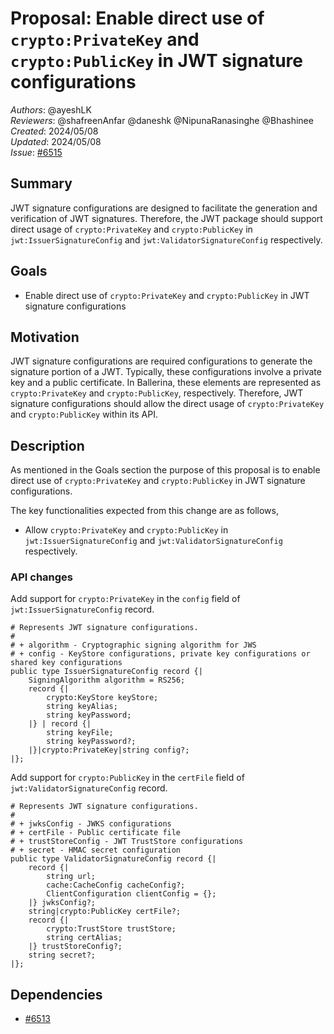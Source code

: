 # Proposal: Enable direct use of `crypto:PrivateKey` and `crypto:PublicKey` in JWT signature configurations

_Authors_: @ayeshLK \
_Reviewers_: @shafreenAnfar @daneshk @NipunaRanasinghe @Bhashinee \
_Created_: 2024/05/08 \
_Updated_: 2024/05/08 \
_Issue_: [#6515](https://github.com/ballerina-platform/ballerina-library/issues/6515)

## Summary

JWT signature configurations are designed to facilitate the generation and verification of JWT signatures. 
Therefore, the JWT package should support direct usage of `crypto:PrivateKey` and `crypto:PublicKey` in 
`jwt:IssuerSignatureConfig` and `jwt:ValidatorSignatureConfig` respectively.


## Goals

- Enable direct use of `crypto:PrivateKey` and `crypto:PublicKey` in JWT signature configurations

## Motivation

JWT signature configurations are required configurations to generate the signature portion of a JWT. Typically, 
these configurations involve a private key and a public certificate. In Ballerina, these elements are represented as 
`crypto:PrivateKey` and `crypto:PublicKey`, respectively. Therefore, JWT signature configurations should allow the 
direct usage of `crypto:PrivateKey` and `crypto:PublicKey` within its API.

## Description

As mentioned in the Goals section the purpose of this proposal is to enable direct use of `crypto:PrivateKey` 
and `crypto:PublicKey` in JWT signature configurations.

The key functionalities expected from this change are as follows,

- Allow `crypto:PrivateKey` and `crypto:PublicKey` in `jwt:IssuerSignatureConfig` and `jwt:ValidatorSignatureConfig` respectively.

### API changes

Add support for `crypto:PrivateKey` in the `config` field of `jwt:IssuerSignatureConfig` record.

```ballerina
# Represents JWT signature configurations.
#
# + algorithm - Cryptographic signing algorithm for JWS
# + config - KeyStore configurations, private key configurations or shared key configurations
public type IssuerSignatureConfig record {|
    SigningAlgorithm algorithm = RS256;
    record {|
        crypto:KeyStore keyStore;
        string keyAlias;
        string keyPassword;
    |} | record {|
        string keyFile;
        string keyPassword?;
    |}|crypto:PrivateKey|string config?;
|};
```

Add support for `crypto:PublicKey` in the `certFile` field of `jwt:ValidatorSignatureConfig` record.

```ballerina
# Represents JWT signature configurations.
#
# + jwksConfig - JWKS configurations
# + certFile - Public certificate file
# + trustStoreConfig - JWT TrustStore configurations
# + secret - HMAC secret configuration
public type ValidatorSignatureConfig record {|
    record {|
        string url;
        cache:CacheConfig cacheConfig?;
        ClientConfiguration clientConfig = {};
    |} jwksConfig?;
    string|crypto:PublicKey certFile?;
    record {|
        crypto:TrustStore trustStore;
        string certAlias;
    |} trustStoreConfig?;
    string secret?;
|};
```

## Dependencies

- [#6513](https://github.com/ballerina-platform/ballerina-library/issues/6513)
